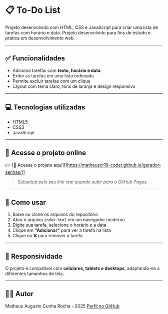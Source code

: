 # 📋 To-Do List

Projeto desenvolvido com HTML, CSS e JavaScript para criar uma lista de tarefas com horário e data.
Projeto desenvolvido para fins de estudo e prática em desenvolvimento web.

---

## ✅ Funcionalidades

- Adiciona tarefas com **texto, horário e data**
- Exibe as tarefas em uma lista ordenada
- Permite excluir tarefas com um clique
- Layout com tema claro, tons de laranja e design responsivo

---

## 💻 Tecnologias utilizadas

- HTML5
- CSS3
- JavaScript

---

## 🔗 Acesse o projeto online

👉 [🔗 Acesse o projeto aqui][(https://matheuscr19-coder.github.io/gerador-senhas/)]

> *Substitua pelo seu link real quando subir para o GitHub Pages.*

---

## 🧠 Como usar

1. Baixe ou clone os arquivos do repositório
2. Abra o arquivo `index.html` em um navegador moderno
3. Digite sua tarefa, selecione o horário e a data
4. Clique em **"Adicionar"** para ver a tarefa na lista
5. Clique no ❌ para remover a tarefa

---

## 📱 Responsividade

O projeto é compatível com **celulares, tablets e desktops**, adaptando-se a diferentes tamanhos de tela.

---

## 👨‍💻 Autor

Matheus Augusto Cunha Rocha - 2025
[Perfil no GitHub](https://github.com/matheuscr19-coder)
